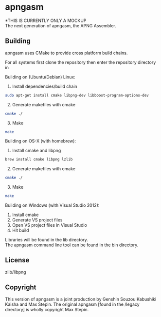 apngasm
=======
*THIS IS CURRENTLY ONLY A MOCKUP  
The next generation of apngasm, the APNG Assembler.

Building
--------
apngasm uses CMake to provide cross platform build chains.

For all systems first clone the repository then enter the repository directory in 

Building on (Ubuntu/Debian) Linux:
1. Install dependencies/build chain
```bash
sudo apt-get install cmake libpng-dev libboost-program-options-dev
```
2. Generate makefiles with cmake
```bash
cmake ./
```
3. Make
```bash
make
```

Building on OS-X (with homebrew):
1. Install cmake and libpng
```bash
brew install cmake libpng lzlib
```
2. Generate makefiles with cmake
```bash
cmake ./
```
3. Make
```bash
make
```
  
Building on Windows (with Visual Studio 2012):  
1. Install cmake  
2. Generate VS project files  
3. Open VS project files in Visual Studio  
4. Hit build  
  
Libraries will be found in the lib directory.  
The apngasm command line tool can be found in the bin directory.

License
-------
zlib/libpng

Copyright
---------
This version of apngasm is a joint production by Genshin Souzou Kabushiki Kaisha and Max Stepin.
The original apngasm [found in the /legacy directory] is wholly copyright Max Stepin.
